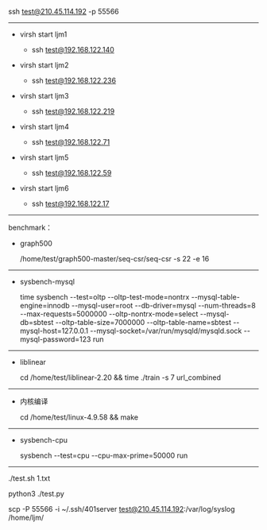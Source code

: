 ssh test@210.45.114.192 -p 55566

---

- virsh start ljm1    
  - ssh test@192.168.122.140 

- virsh start ljm2    
  - ssh test@192.168.122.236

- virsh start ljm3    
  - ssh test@192.168.122.219

- virsh start ljm4    
  - ssh test@192.168.122.71

- virsh start ljm5    
  - ssh test@192.168.122.59

- virsh start ljm6    
  - ssh test@192.168.122.17

---
benchmark：
- graph500

  /home/test/graph500-master/seq-csr/seq-csr -s 22 -e 16
---
- sysbench-mysql

  time sysbench --test=oltp --oltp-test-mode=nontrx --mysql-table-engine=innodb --mysql-user=root --db-driver=mysql --num-threads=8 --max-requests=5000000  --oltp-nontrx-mode=select --mysql-db=sbtest  --oltp-table-size=7000000 --oltp-table-name=sbtest  --mysql-host=127.0.0.1 --mysql-socket=/var/run/mysqld/mysqld.sock --mysql-password=123 run
---
- liblinear

  cd /home/test/liblinear-2.20 && time ./train -s 7 url_combined
----------------------------------------------------------------------------------------------------------------------------------------
- 内核编译

  cd /home/test/linux-4.9.58 && make
---
- sysbench-cpu

  sysbench --test=cpu --cpu-max-prime=50000 run
---




./test.sh 1.txt

python3 ./test.py

scp -P 55566 -i ~/.ssh/401server test@210.45.114.192:/var/log/syslog /home/ljm/
